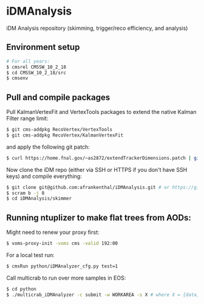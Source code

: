 # iDMAnalysis
iDM Analysis repository (skimming, trigger/reco efficiency, and analysis)

## Environment setup

```bash
# For all years:
$ cmsrel CMSSW_10_2_18
$ cd CMSSW_10_2_18/src
$ cmsenv
```

## Pull and compile packages

Pull KalmanVertexFit and VertexTools packages to extend the native Kalman Filter range limit:

```bash
$ git cms-addpkg RecoVertex/VertexTools
$ git cms-addpkg RecoVertex/KalmanVertexFit
```
and apply the following git patch:

```bash
$ curl https://home.fnal.gov/~as2872/extendTrackerDimensions.patch | git apply
```

Now clone the iDM repo (either via SSH or HTTPS if you don't have SSH keys) and compile everything:

```bash
$ git clone git@github.com:afrankenthal/iDMAnalysis.git # or https://github.com/afrankenthal/iDMAnalysis.git
$ scram b -j 8
$ cd iDMAnalysis/skimmer
```

## Running ntuplizer to make flat trees from AODs:

Might need to renew your proxy first:

```bash
$ voms-proxy-init -voms cms -valid 192:00
```

For a local test run:

```bash
$ cmsRun python/iDMAnalyzer_cfg.py test=1
```

Call multicrab to run over more samples in EOS:

```bash
$ cd python
$ ./multicrab_iDMAnalyzer -c submit -w WORKAREA -s X # where X = {data,MC,custom}
```
